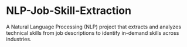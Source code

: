 # NLP-Job-Skill-Extraction
A Natural Language Processing (NLP) project that extracts and analyzes technical skills from job descriptions to identify in-demand skills across industries.
